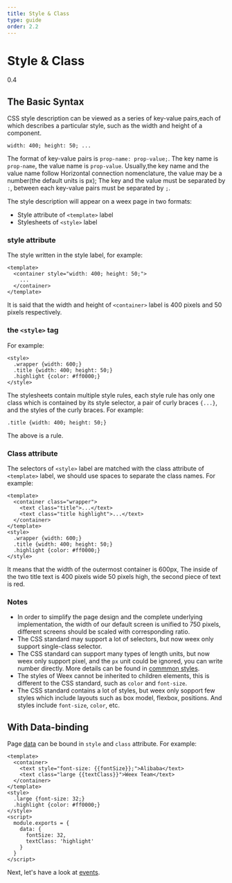 ```yaml
---
title: Style & Class
type: guide
order: 2.2
---
```


# Style & Class
<span class="weex-version">0.4</span>

## The Basic Syntax

CSS style description can be viewed as a series of key-value pairs,each of which describes a particular style, such as the width and height of a component.

```
width: 400; height: 50; ...
```

The format of key-value pairs is `prop-name: prop-value;`. The key name is `prop-name`, the value name is `prop-value`.  Usually,the key name and the value name follow Horizontal connection nomenclature, the value may be a number(the default units is px); The key and the value must be separated by `:`, between each key-value pairs must be separated by `;`.

The style description will appear on a weex page in two formats:

* Style attribute of `<template>` label
* Stylesheets of `<style>` label

### style attribute

The style written in the style label, for example:

```
<template>
  <container style="width: 400; height: 50;">
    ...
  </container>
</template>
```

It is said that the width and height of `<container>` label is 400 pixels and 50 pixels respectively.

### the `<style>` tag

For example:

```
<style>
  .wrapper {width: 600;}
  .title {width: 400; height: 50;}
  .highlight {color: #ff0000;}
</style>
```

The stylesheets contain multiple style rules, each style rule has only one class which is contained by its style selector, a pair of curly braces `{...}`, and the styles of the curly braces. For example:

```
.title {width: 400; height: 50;}
```

The above is a rule.

### Class attribute

The selectors of `<style>` label are matched with the class attribute of `<template>` label, we should use spaces to separate the class names. For example:

```
<template>
  <container class="wrapper">
    <text class="title">...</text>
    <text class="title highlight">...</text>
  </container>
</template>
<style>
  .wrapper {width: 600;}
  .title {width: 400; height: 50;}
  .highlight {color: #ff0000;}
</style>
```

It means that the width of the outermost container is 600px, The inside of the two title text is 400 pixels wide 50 pixels high, the second piece of text is red.

### Notes

* In order to simplify the page design and the complete underlying implementation, the width of our default screen is unified to 750 pixels, different screens should be scaled with corresponding ratio.
* The CSS standard may support a lot of selectors, but now weex only support single-class selector.
* The CSS standard can support many types of length units, but now weex only support pixel, and the `px` unit could be ignored, you can write number directly. More details can be found in [commmon styles](../references/common-style.md).
* The styles of Weex cannot be inherited to children elements, this is different to the CSS standard, such as `color` and `font-size`.
* The CSS standard contains a lot of styles, but weex only sopport few styles which include layouts such as box model, flexbox, positions. And styles include `font-size`, `color`, etc.

## With Data-binding

Page [data](./data-binding.md) can be bound in `style` and `class` attribute. For example:

```
<template>
  <container>
    <text style="font-size: {{fontSize}};">Alibaba</text>
    <text class="large {{textClass}}">Weex Team</text>
  </container>
</template>
<style>
  .large {font-size: 32;}
  .highlight {color: #ff0000;}
</style>
<script>
  module.exports = {
    data: {
      fontSize: 32,
      textClass: 'highlight'
    }
  }
</script>
```

Next, let's have a look at [events](./events.md).

